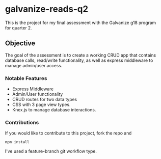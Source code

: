 # galvanize-reads-q2

This is the project for my final assessment with the Galvanize g18 program for quarter 2.

## Objective

The goal of the assessment is to create a working CRUD app that contains database calls, read/write functionality, as well as express middleware to manage admin/user access.

### Notable Features

- Express Middleware
- Admin/User functionality
- CRUD routes for two data types
- CSS with 3 page view types.  
- Knex.js to manage database interactions.  


### Contributions

If you would like to contribute to this project, fork the repo and

```
npm install
```

I've used a feature-branch git workflow type.  
